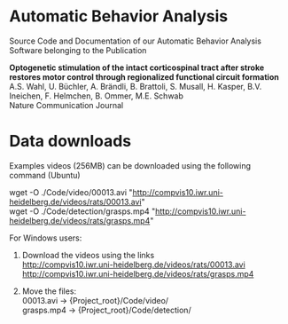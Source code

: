 # Automatic Behavior Analysis
Source Code and Documentation of our Automatic Behavior Analysis Software belonging to the Publication

<b>Optogenetic stimulation of the intact corticospinal tract after stroke restores motor control through regionalized functional circuit formation</b><br>
A.S. Wahl, U. Büchler, A. Brändli, B. Brattoli, S. Musall, H. Kasper, B.V. Ineichen, F. Helmchen, B. Ommer, M.E. Schwab<br>
Nature Communication Journal

# Data downloads
Examples videos (256MB) can be downloaded using the following command (Ubuntu)

wget -O ./Code/video/00013.avi "http://compvis10.iwr.uni-heidelberg.de/videos/rats/00013.avi" <br>
wget -O ./Code/detection/grasps.mp4 "http://compvis10.iwr.uni-heidelberg.de/videos/rats/grasps.mp4"

For Windows users:
1) Download the videos using the links <br>
    http://compvis10.iwr.uni-heidelberg.de/videos/rats/00013.avi <br>
    http://compvis10.iwr.uni-heidelberg.de/videos/rats/grasps.mp4

2) Move the files: <br>
    00013.avi  -> {Project_root}/Code/video/ <br>
    grasps.mp4 -> {Project_root}/Code/detection/
